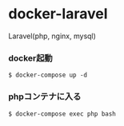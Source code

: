 # docker-laravel
Laravel(php, nginx, mysql)

### docker起動

```
$ docker-compose up -d
```

### phpコンテナに入る
```
$ docker-compose exec php bash
```
